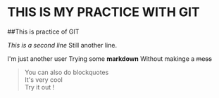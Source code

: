 # THIS IS MY PRACTICE WITH GIT

##This is practice of GIT

*This is a second line*
Still another line.

I'm just another user
Trying some **markdown**
Without makinge a ~~mess~~

> You can also do blockquotes  
> It's very cool  
> Try it out !  

